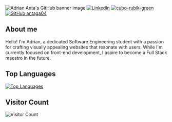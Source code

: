 ![Adrian Anta's GitHub banner image][banner-image]
[![LinkedIn](https://img.shields.io/badge/linkedin-%230077B5.svg?&style=for-the-badge&logo=linkedin&logoColor=white)](https://www.linkedin.com/in/marti%C3%B1o-/)
[![cubo-rubik-green](https://img.shields.io/badge/web%20portfolio-%23519Faa.svg?&style=for-the-badge&logoColor=white)](https://adrian-anta.netlify.app/)
[![GitHub antaga04](https://img.shields.io/github/followers/antaga04?label=follow&style=social)](https://github.com/antaga04)

## About me 
Hello! I'm Adrian, a dedicated Software Engineering student with a passion for crafting visually appealing websites that resonate with users. While I'm currently focused on front-end development, I aspire to become a Full Stack maestro in the future.

## Top Languages
[![Top Languages](https://github-readme-stats.vercel.app/api/top-langs/?username=antaga04&border_radius=9&hide_border=true&hide_title=true&langs_count=20&locale=en&show_icons=true&show_owner=true&theme=tokyonight)](https://github.com/antaga04/github-readme-stats)

## Visitor Count
![Visitor Count](https://profile-counter.glitch.me/antaga04/count.svg)

<!-- Reference Links -->
[banner-image]: https://github.com/antaga04/antaga04/assets/103943048/f8315e32-5f35-46f2-a785-63cc0b8cab5f
[counter]: https://komarev.com/ghpvc/?username=antaga04&style=flat-square&color=519FAA
